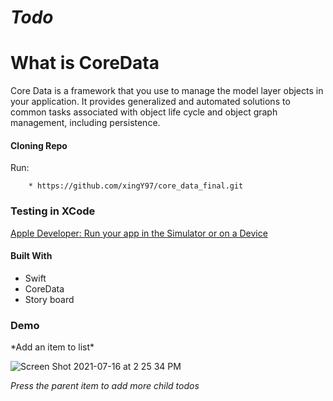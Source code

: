 # *Todo*

 # **What is CoreData** 
  Core Data is a framework that you use to manage the model layer objects in your application. It provides generalized and automated solutions to common tasks associated with object life cycle and object graph management, including persistence.



<h4>Cloning Repo</h4>
Run:

```xcode
    * https://github.com/xingY97/core_data_final.git
```

<h3>Testing in XCode</h3>

[Apple Developer: Run your app in the Simulator or on a Device](https://developer.apple.com/documentation/xcode/running_your_app_in_the_simulator_or_on_a_device)

<h4>Built With</h4>

* Swift
* CoreData
* Story board

<h3>Demo</h3>
*Add an item to list*

![Screen Shot 2021-07-16 at 2 25 34 PM](https://user-images.githubusercontent.com/45300300/125992528-1f401129-c896-403f-9b4d-c149f812f9b1.png)

*Press the parent item to add more child todos*


